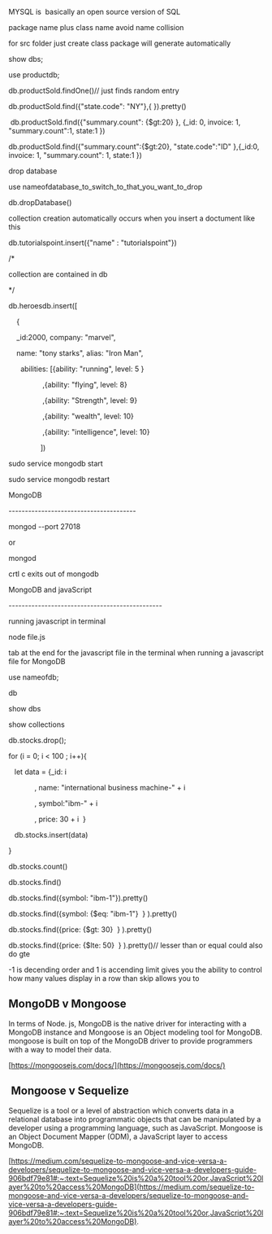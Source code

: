 MYSQL is  basically an open source version of SQL 

package name plus class name avoid name collision   

for src folder just create class package will generate automatically 

show dbs; 

use productdb; 

db.productSold.findOne()// just finds random entry 

db.productSold.find({"state.code": "NY"},{ }).pretty() 

 db.productSold.find({"summary.count": {$gt:20} }, {_id: 0, invoice: 1, "summary.count":1, state:1 }) 

db.productSold.find({"summary.count":{$gt:20}, "state.code":"ID" },{_id:0, invoice: 1, "summary.count": 1, state:1 }) 

drop database 

use nameofdatabase_to_switch_to_that_you_want_to_drop 

db.dropDatabase() 

collection creation automatically occurs when you insert a doctument like this 

db.tutorialspoint.insert({"name" : "tutorialspoint"}) 

/*   

collection are contained in db 

*/ 

db.heroesdb.insert([ 

    { 

    _id:2000, company: "marvel", 

    name: "tony starks", alias: "Iron Man",  

      abilities: [{ability: "running", level: 5 } 

                 ,{ability: "flying", level: 8} 

                 ,{ability: "Strength", level: 9} 

                 ,{ability: "wealth", level: 10} 

                 ,{ability: "intelligence", level: 10} 

                ]) 

sudo service mongodb start 

sudo service mongodb restart



MongoDB 

--------------------------------------- 

mongod --port 27018 

or  

mongod  

crtl c exits out of mongodb 

MongoDB and javaScript 

----------------------------------------------- 

running javascript in terminal 

node file.js 

tab at the end for the javascript file in the terminal when running a javascript file for MongoDB 

use nameofdb;   

db 

show dbs 

show collections 

db.stocks.drop(); 

for (i = 0; i < 100 ; i++){ 

   let data = {_id: i 

             , name: "international business machine-" + i 

             , symbol:"ibm-" + i 

             , price: 30 + i  } 

   db.stocks.insert(data)  

} 

db.stocks.count() 

db.stocks.find() 

db.stocks.find({symbol: "ibm-1"}).pretty() 

db.stocks.find({symbol: {$eq: "ibm-1"}  } ).pretty() 

db.stocks.find({price: {$gt: 30}  } ).pretty() 

db.stocks.find({price: {$lte: 50}  } ).pretty()// lesser than or equal could also do gte 

-1 is decending order and 1 is accending limit gives you the ability to control how many values display in a row than skip allows you to





## MongoDB v Mongoose

In terms of Node. js, MongoDB is the native driver for interacting with a MongoDB instance and Mongoose is an Object modeling tool for MongoDB. mongoose is built on top of the MongoDB driver to provide programmers with a way to model their data. 

[https://mongoosejs.com/docs/](https://mongoosejs.com/docs/)

##  Mongoose v Sequelize

Sequelize is a tool or a level of abstraction which converts data in a relational database into programmatic objects that can be manipulated by a developer using a programming language, such as JavaScript. Mongoose is an Object Document Mapper (ODM), a JavaScript layer to access MongoDB. 

[https://medium.com/sequelize-to-mongoose-and-vice-versa-a-developers/sequelize-to-mongoose-and-vice-versa-a-developers-guide-906bdf79e81#:~:text=Sequelize%20is%20a%20tool%20or,JavaScript%20layer%20to%20access%20MongoDB](https://medium.com/sequelize-to-mongoose-and-vice-versa-a-developers/sequelize-to-mongoose-and-vice-versa-a-developers-guide-906bdf79e81#:~:text=Sequelize%20is%20a%20tool%20or,JavaScript%20layer%20to%20access%20MongoDB).